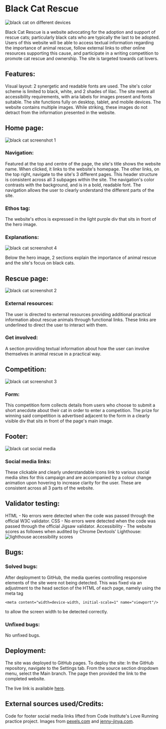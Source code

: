 # Black Cat Rescue

![black cat on different devices](https://i.imgur.com/NnB8x2e.png)

Black Cat Rescue is a website advocating for the adoption and support of rescue cats; particularly black cats who are typically the last to be adopted.
Users of this website will be able to access textual information regarding the importance of animal rescue, follow external links to other online resources supporting this cause, and participate in a writing competition to promote cat rescue and ownership. The site is targeted towards cat lovers.

## Features:

Visual layout: 2 synergetic and readable fonts are used.
The site's color scheme is limited to black, white, and 2 shades of lilac.
The site meets all accessibility requirements, with aria labels for images present and fonts suitable.
The site functions fully on desktop, tablet, and mobile devices.
The website contains multiple images. While striking, these images do not detract from the information presented in the website.

## Home page:
 ![black cat screenshot 1](https://user-images.githubusercontent.com/94368193/150524860-7a9934d3-a762-47fb-82bb-0c31b80f6570.png)

### Navigation:
Featured at the top and centre of the page, the site's title shows the website name. When clicked, it links to the website's homepage.
The other links, on the top right, navigate to the site's 3 different pages.
This header structure is consistent across all 3 subpages within the site.
The navigation's color contrasts with the background, and is in a bold, readable font. 
The navigation allows the user to clearly understand the different parts of the site. 

### Ethos tag:
The website's ethos is expressed in the light purple div that sits in front of the hero image.

### Explanations:
![black cat screenshot 4](https://user-images.githubusercontent.com/94368193/150525498-688eae00-2095-4c6a-aa34-81e4a8f21ee8.png)

Below the hero image, 2 sections explain the importance of animal rescue and the site's focus on black cats. 

## Rescue page:
![black cat screenshot 2](https://user-images.githubusercontent.com/94368193/150524932-792bf7f0-6865-4e64-8699-abfee3a68cfd.png)

### External resources:
The user is directed to external resources providing additional practical information about rescue animals through functional links. These links are underlined to direct the user to interact with them.

### Get involved:
A section providing textual information about how the user can involve themselves in animal rescue in a practical way.

## Competition:
![black cat screenshot 3](https://user-images.githubusercontent.com/94368193/150525098-f04a5caa-f6e0-4493-ae9e-803782225491.png)

### Form:
This competition form collects details from users who choose to submit a short anecdote about their cat in order to enter a competition. The prize for winning said competition is advertised adjacent to the form in a clearly visible div that sits in front of the page's main image.

## Footer: 
![black cat social media](https://user-images.githubusercontent.com/94368193/150525206-fc452b0d-abe1-40d5-918a-8154e31c913c.png)

### Social media links:
These clickable and clearly understandable icons link to various social media sites for this campaign and are accompanied by a colour change animation upon hovering to increase clarity for the user. These are consistent across all 3 parts of the website.

## Validator testing:

HTML - No errors were detected when the code was passed through the official W3C validator.
CSS - No errors were detected when the code was passed through the official Jigsaw validator.
Accessibility - The website scores as followes when audited by Chrome Devtools' Lighthouse:
![lighthouse accessibility scores](https://i.imgur.com/MzCLp0E.png)

## Bugs: 

### Solved bugs: 
After deployment to GitHub, the media queries controlling responsive elements of the site were not being detected. This was fixed via an adjustment to the head section of the HTML of each page, namely using the meta tag
```
<meta content="width=device-width, initial-scale=1" name="viewport"/> 
```
to allow the screen width to be detected correctly.

### Unfixed bugs:
No unfixed bugs.

## Deployment:
The site was deployed to GitHub pages. To deploy the site:
In the GitHub repository, navigate to the Settings tab. 
From the source section dropdown menu, select the Main branch. 
The page then provided the link to the completed website.

The live link is available [here](https://dante-cadiz.github.io/black-cat-rescue/rescue.html).

## External sources used/Credits:

Code for footer social media links lifted from Code Institute's Love Running practice project.
Images from [pexels.com](https://www.pexels.com) and [jenny-jinya.com](https://www.jenny-jinya.com).
